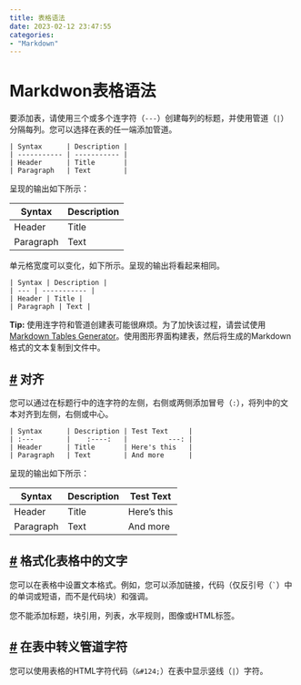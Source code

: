 ```yaml
---
title: 表格语法
date: 2023-02-12 23:47:55
categories: 
- "Markdown"
---
```


# Markdwon表格语法

要添加表，请使用三个或多个连字符（`---`）创建每列的标题，并使用管道（`|`）分隔每列。您可以选择在表的任一端添加管道。

```
| Syntax      | Description |
| ----------- | ----------- |
| Header      | Title       |
| Paragraph   | Text        |
```

呈现的输出如下所示：

| Syntax | Description |
| --- | --- |
| Header | Title |
| Paragraph | Text |

单元格宽度可以变化，如下所示。呈现的输出将看起来相同。

```
| Syntax | Description |
| --- | ----------- |
| Header | Title |
| Paragraph | Text |
```

**Tip:** 使用连字符和管道创建表可能很麻烦。为了加快该过程，请尝试使用[Markdown Tables Generator](https://www.tablesgenerator.com/markdown_tables)。使用图形界面构建表，然后将生成的Markdown格式的文本复制到文件中。

## [#](https://markdown.com.cn/basic-syntax/horizontal-rules.html#%E5%AF%B9%E9%BD%90) 对齐

您可以通过在标题行中的连字符的左侧，右侧或两侧添加冒号（`:`），将列中的文本对齐到左侧，右侧或中心。

```
| Syntax      | Description | Test Text     |
| :---        |    :----:   |          ---: |
| Header      | Title       | Here's this   |
| Paragraph   | Text        | And more      |
```

呈现的输出如下所示：

| Syntax | Description | Test Text |
| --- | --- | --- |
| Header | Title | Here’s this |
| Paragraph | Text | And more |

## [#](https://markdown.com.cn/basic-syntax/horizontal-rules.html#%E6%A0%BC%E5%BC%8F%E5%8C%96%E8%A1%A8%E6%A0%BC%E4%B8%AD%E7%9A%84%E6%96%87%E5%AD%97) 格式化表格中的文字

您可以在表格中设置文本格式。例如，您可以添加链接，代码（仅反引号（`` ` ``）中的单词或短语，而不是代码块）和强调。

您不能添加标题，块引用，列表，水平规则，图像或HTML标签。

## [#](https://markdown.com.cn/basic-syntax/horizontal-rules.html#%E5%9C%A8%E8%A1%A8%E4%B8%AD%E8%BD%AC%E4%B9%89%E7%AE%A1%E9%81%93%E5%AD%97%E7%AC%A6) 在表中转义管道字符

您可以使用表格的HTML字符代码（`&#124;`）在表中显示竖线（`|`）字符。